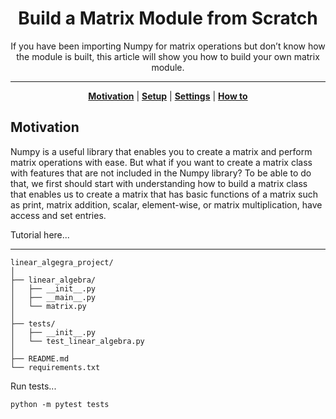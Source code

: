 <p align="center">
    <h1 align="center">Build a Matrix Module from Scratch</h1>
</p>

<p align="center">If you have been importing Numpy for matrix operations but don’t know how the module is built, this article will show you how to build your own matrix module.</p>

***

<p align="center">
    <b><a href="README.md#motivation">Motivation</a></b>
    |
    <b><a href="README.md#setup">Setup</a></b>
    |
    <b><a href="README.md#settings">Settings</a></b>
    |
    <b><a href="README.md#how-to">How to</a></b>
</p>

## Motivation

Numpy is a useful library that enables you to create a matrix and perform matrix operations with ease. But what if you want to create a matrix class with features that are not included in the Numpy library? To be able to do that, we first should start with understanding how to build a matrix class that enables us to create a matrix that has basic functions of a matrix such as print, matrix addition, scalar, element-wise, or matrix multiplication, have access and set entries.

Tutorial here...

---

```
linear_algegra_project/
│
├── linear_algebra/
│   ├── __init__.py
│   ├── __main__.py
│   └── matrix.py
│
├── tests/
│   ├── __init__.py
│   └── test_linear_algebra.py
│
├── README.md
└── requirements.txt
```

Run tests...

```
python -m pytest tests
```



